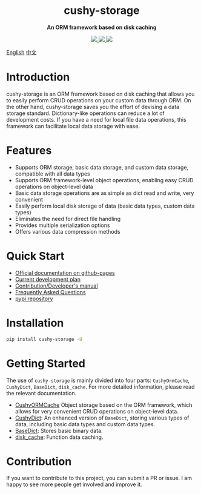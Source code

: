<h1 align="center">
    cushy-storage
</h1>
<p align="center">
  <strong>An ORM framework based on disk caching</strong>
</p>

<p align="center">
    <a target="_blank" href="">
        <img src="https://img.shields.io/badge/License-Apache%202.0-blue.svg?label=license" />
    </a>
    <a target="_blank" href=''>
        <img src="https://static.pepy.tech/personalized-badge/cushy-storage?period=total&units=international_system&left_color=grey&right_color=blue&left_text=Downloads/Total"/>
   </a>
    <a target="_blank" href=''>
        <img src="https://static.pepy.tech/personalized-badge/cushy-storage?period=month&units=international_system&left_color=grey&right_color=blue&left_text=Downloads/Week"/>
   </a>
</p>

[English](/README.md) [中文](/README_zh.md)

# Introduction

cushy-storage is an ORM framework based on disk caching that allows you to easily perform CRUD operations on your custom data through ORM. On the other hand, cushy-storage saves you the effort of devising a data storage standard. Dictionary-like operations can reduce a lot of development costs. If you have a need for local file data operations, this framework can facilitate local data storage with ease.

# Features

- Supports ORM storage, basic data storage, and custom data storage, compatible with all data types
- Supports ORM framework-level object operations, enabling easy CRUD operations on object-level data
- Basic data storage operations are as simple as dict read and write, very convenient
- Easily perform local disk storage of data (basic data types, custom data types)
- Eliminates the need for direct file handling
- Provides multiple serialization options
- Offers various data compression methods

# Quick Start

- [Official documentation on github-pages](https://undertone0809.github.io/cushy-storage/#/)
- [Current development plan](https://undertone0809.github.io/cushy-storage/#/plan)
- [Contribution/Developer's manual](https://undertone0809.github.io/cushy-storage/#/contribution)
- [Frequently Asked Questions](https://undertone0809.github.io/cushy-storage/#/qa)
- [pypi repository](https://pypi.org/project/cushy-storage/)

# Installation

```bash
pip install cushy-storage -U
```

# Getting Started

The use of `cushy-storage` is mainly divided into four parts: `CushyOrmCache`, `CushyDict`, `BaseDict`, `disk_cache`. For more detailed information, please read the relevant documentation.

- [CushyORMCache](https://undertone0809.github.io/cushy-storage/#/cushy-orm-cache?id=cushyormcache)
  Object storage based on the ORM framework, which allows for very convenient CRUD operations on object-level data.
- [CushyDict](https://undertone0809.github.io/cushy-storage/#/cushy-dict): An enhanced version of `BaseDict`, storing various types of data, including basic data types and custom data types.
- [BaseDict](https://undertone0809.github.io/cushy-storage/#/base-dict): Stores basic binary data.
- [disk_cache](https://undertone0809.github.io/cushy-storage/#/disk-cache): Function data caching.

# Contribution

If you want to contribute to this project, you can submit a PR or issue. I am happy to see more people get involved and improve it.
